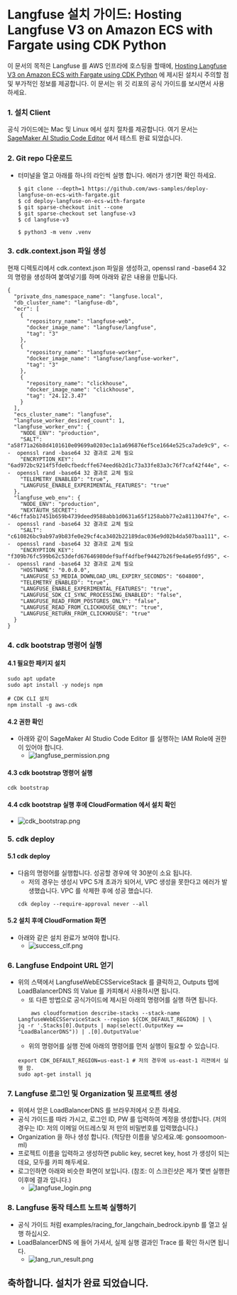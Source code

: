 # Langfuse 설치 가이드: Hosting Langfuse V3 on Amazon ECS with Fargate using CDK Python


이 문서의 목적은  Langfuse 를 AWS 인프라에 호스팅을 할때에, [Hosting Langfuse V3 on Amazon ECS with Fargate using CDK Python](https://github.com/aws-samples/deploy-langfuse-on-ecs-with-fargate/tree/main/langfuse-v3) 에 제시된 설치시 주의할 점 및 부가적인 정보를 제공합니다. 
이 문서는 위 깃 리포의 공식 가이드를 보시면서 사용 하세요.

### 1. 설치 Client
공식 가이드에는 Mac 및 Linux 에서 설치 절차를 제공합니다. 여기 문서는 [SageMaker AI Studio Code Editor](https://docs.aws.amazon.com/sagemaker/latest/dg/code-editor.html) 에서 테스트 완료 되었습니다.

### 2. Git repo 다운로드
- 터미널을 열고 아래를 하나의 라인씩 실행 합니다. 에러가 생기면 확인 하세요.
    ```
    $ git clone --depth=1 https://github.com/aws-samples/deploy-langfuse-on-ecs-with-fargate.git
    $ cd deploy-langfuse-on-ecs-with-fargate
    $ git sparse-checkout init --cone
    $ git sparse-checkout set langfuse-v3
    $ cd langfuse-v3

    $ python3 -m venv .venv
    ```

### 3. cdk.context.json 파일 생성
현재 디렉토리에서 cdk.context.json 파일을 생성하고, openssl rand -base64 32 의 명령을 생성하여 붙여넣기를 하며 아래와 같은 내용을 만듧니다.
```
{
  "private_dns_namespace_name": "langfuse.local",
  "db_cluster_name": "langfuse-db",
  "ecr": [
    {
      "repository_name": "langfuse-web",
      "docker_image_name": "langfuse/langfuse",
      "tag": "3"
    },
    {
      "repository_name": "langfuse-worker",
      "docker_image_name": "langfuse/langfuse-worker",
      "tag": "3"
    },
    {
      "repository_name": "clickhouse",
      "docker_image_name": "clickhouse",
      "tag": "24.12.3.47"
    }
  ],
  "ecs_cluster_name": "langfuse",
  "langfuse_worker_desired_count": 1,
  "langfuse_worker_env": {
    "NODE_ENV": "production",
    "SALT": "a58f71a26b8d4101610e09699a0203ec1a1a696876ef5ce1664e525ca7ade9c9", <--  openssl rand -base64 32 결과로 교체 필요
    "ENCRYPTION_KEY": "6ad972bc9214f5fde0cfbedcffe674eed6b2d1c73a33fe83a3c76f7caf42f44e", <--  openssl rand -base64 32 결과로 교체 필요
    "TELEMETRY_ENABLED": "true",
    "LANGFUSE_ENABLE_EXPERIMENTAL_FEATURES": "true"
  },
  "langfuse_web_env": {
    "NODE_ENV": "production",
    "NEXTAUTH_SECRET": "46cffa5b17451b659b4739deed9588abb1d0631a65f1258abb77e2a8113047fe", <--  openssl rand -base64 32 결과로 교체 필요
    "SALT": "c610826bc9ab97a9b83fe0e29cf4ca3402b22189dac036e9d02b4da507baa111", <--  openssl rand -base64 32 결과로 교체 필요
    "ENCRYPTION_KEY": "f309b76fc599b62c53defd67646980def9aff4dfbef94427b26f9e4a6e95fd95", <--  openssl rand -base64 32 결과로 교체 필요
    "HOSTNAME": "0.0.0.0",
    "LANGFUSE_S3_MEDIA_DOWNLOAD_URL_EXPIRY_SECONDS": "604800",
    "TELEMETRY_ENABLED": "true",
    "LANGFUSE_ENABLE_EXPERIMENTAL_FEATURES": "true",
    "LANGFUSE_SDK_CI_SYNC_PROCESSING_ENABLED": "false",
    "LANGFUSE_READ_FROM_POSTGRES_ONLY": "false",
    "LANGFUSE_READ_FROM_CLICKHOUSE_ONLY": "true",
    "LANGFUSE_RETURN_FROM_CLICKHOUSE": "true"
  }
}

```

### 4. cdk bootstrap 명령어 실행
#### 4.1 필요한 패키지 설치
```
sudo apt update
sudo apt install -y nodejs npm

# CDK CLI 설치
npm install -g aws-cdk
```
#### 4.2 권한 확인 
- 아래와 같이 SageMaker AI Studio Code Editor 를 실행하는 IAM Role에 권한이 있어야 합니다.
    - ![langfuse_permission.png](img/langfuse_permission.png)
#### 4.3 cdk bootstrap 명령어 실행
```
cdk bootstrap
```
#### 4.4 cdk bootstrap 실행 후에 CloudFormation 에서 설치 확인
- ![cdk_bootstrap.png](img/cdk_bootstrap.png)

### 5. cdk deploy
#### 5.1 cdk deploy
- 다음의 명령어를 실행합니다. 성공할 경우에 약 30분이 소요 됩니다.
    - 저의 경우는 생성시 VPC 5개 초과가 되어서, VPC 생성을 못한다고 에러가 발생했습니다. VPC 를 삭제한 후에 성공 했습니다.
    ```
    cdk deploy --require-approval never --all
    ```
#### 5.2 설치 후에 CloudFormation 화면
- 아래와 같은 설치 완료가 보여야 합니다.
    - ![success_clf.png](img/success_clf.png) 

### 6. Langfuse Endpoint URL 얻기
- 위의 스택에서 LangfuseWebECSServiceStack 를 클릭하고, Outputs 탭에 LoadBalancerDNS 의 Value 를 카피해서 사용하시면 됩니다. 
    - 또 다른 방법으로 공식가이드에 제시된 아래의 명령어를 실행 하면 됩니다.
    ```
        aws cloudformation describe-stacks --stack-name LangfuseWebECSServiceStack --region ${CDK_DEFAULT_REGION} | \
    jq -r '.Stacks[0].Outputs | map(select(.OutputKey == "LoadBalancerDNS")) | .[0].OutputValue'
    ```
    - 위의 명령어를 실행 전에 아래의 명령어를 먼저 실행이 필요할 수 있습니다. 
    ```
    export CDK_DEFAULT_REGION=us-east-1 # 저의 경우에 us-east-1 리젼에서 실행 함.
    sudo apt-get install jq
    ```

### 7. Langfuse 로그인 및 Organization 및 프로젝트 생성
- 위에서 얻은 LoadBalancerDNS 를 브라우저에서 오픈 하세요.
- 공식 가이드를 따라 가시고, 로그인 ID, PW 를 입력하여 계정을 생성합니다. (저의 경우는 ID: 저의 이메일 어드레스및 저 만의 비밀번호를 입력했습니다.)
- Organization 을 하나 생성 합니다. (적당한 이름을 넣으세요.예: gonsoomoon-ml)
- 프로젝트 이름을 입력하고 생성하면 public key, secret key, host 가 생성이 되는데요, 모두를 카피 해두세요.
- 로그인하면 아래와 비슷한 화면이 보입니다. (참조: 이 스크린샷은 제가 몇번 실행한 이후에 결과 입니다.)
    - ![langfuse_login.png](img/langfuse_login.png)

### 8. Langfuse 동작 테스트 노트북 실행하기
- 공식 가이드 처럼 examples/racing_for_langchain_bedrock.ipynb 를 열고 실행 하십시오.
- LoadBalancerDNS 에 들어 가셔서, 실제 실행 결과인 Trace 를 확인 하시면 됩니다.
    - ![lang_run_result.png](img/lang_run_result.png)


## 축하합니다. 설치가 완료 되었습니다.
